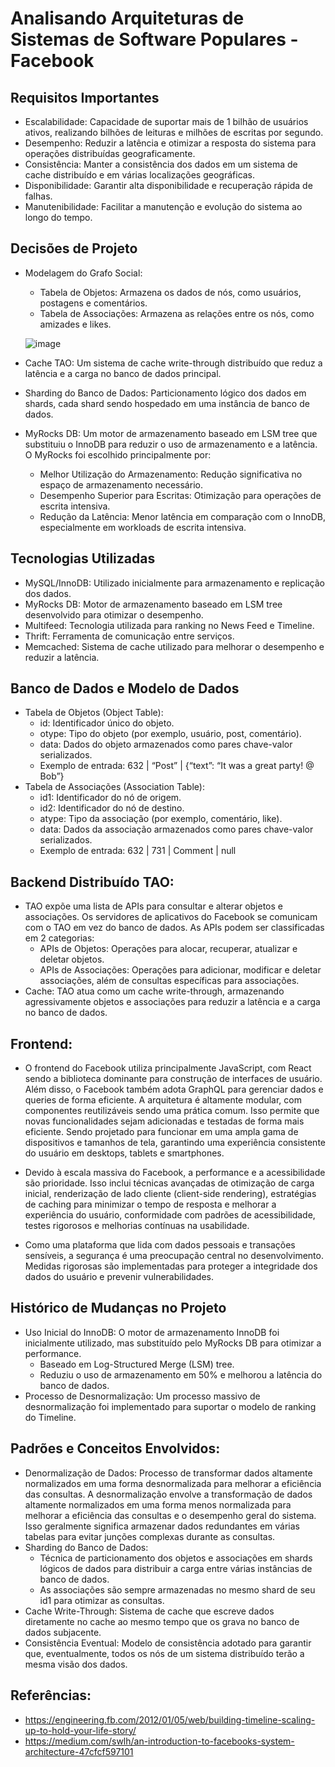 # Analisando Arquiteturas de Sistemas de Software Populares - Facebook
## Requisitos Importantes
- Escalabilidade: Capacidade de suportar mais de 1 bilhão de usuários ativos, realizando bilhões de leituras e milhões de escritas por segundo.
- Desempenho: Reduzir a latência e otimizar a resposta do sistema para operações distribuídas geograficamente.
- Consistência: Manter a consistência dos dados em um sistema de cache distribuído e em várias localizações geográficas.
- Disponibilidade: Garantir alta disponibilidade e recuperação rápida de falhas.
- Manutenibilidade: Facilitar a manutenção e evolução do sistema ao longo do tempo.
  
## Decisões de Projeto
- Modelagem do Grafo Social:
    - Tabela de Objetos: Armazena os dados de nós, como usuários, postagens e comentários.
    - Tabela de Associações: Armazena as relações entre os nós, como amizades e likes.
      
  ![image](https://github.com/anacarv/Arquitetura-Meta-Facebook-/assets/38952487/9ab4b09e-d752-42f6-9bef-2f702f279003)

- Cache TAO: Um sistema de cache write-through distribuído que reduz a latência e a carga no banco de dados principal.
- Sharding do Banco de Dados: Particionamento lógico dos dados em shards, cada shard sendo hospedado em uma instância de banco de dados.
- MyRocks DB: Um motor de armazenamento baseado em LSM tree que substituiu o InnoDB para reduzir o uso de armazenamento e a latência. O MyRocks foi escolhido principalmente por:
  - Melhor Utilização do Armazenamento: Redução significativa no espaço de armazenamento necessário.
  - Desempenho Superior para Escritas: Otimização para operações de escrita intensiva.
  - Redução da Latência: Menor latência em comparação com o InnoDB, especialmente em workloads de escrita intensiva.
  
## Tecnologias Utilizadas
- MySQL/InnoDB: Utilizado inicialmente para armazenamento e replicação dos dados.
- MyRocks DB: Motor de armazenamento baseado em LSM tree desenvolvido para otimizar o desempenho.
- Multifeed: Tecnologia utilizada para ranking no News Feed e Timeline.
- Thrift: Ferramenta de comunicação entre serviços.
- Memcached: Sistema de cache utilizado para melhorar o desempenho e reduzir a latência.
  
## Banco de Dados e Modelo de Dados
- Tabela de Objetos (Object Table):
  - id: Identificador único do objeto.
  - otype: Tipo do objeto (por exemplo, usuário, post, comentário).
  - data: Dados do objeto armazenados como pares chave-valor serializados.
  - Exemplo de entrada: 632 | “Post” | {“text”: “It was a great party! @ Bob”}
- Tabela de Associações (Association Table):
  - id1: Identificador do nó de origem.
  - id2: Identificador do nó de destino.
  - atype: Tipo da associação (por exemplo, comentário, like).
  - data: Dados da associação armazenados como pares chave-valor serializados.
  - Exemplo de entrada: 632 | 731 | Comment | null
    
## Backend Distribuído TAO:
- TAO expõe uma lista de APIs para consultar e alterar objetos e associações. Os servidores de aplicativos do Facebook se comunicam com o TAO em vez do banco de dados. As APIs podem ser classificadas em 2 categorias:
  - APIs de Objetos: Operações para alocar, recuperar, atualizar e deletar objetos.
  - APIs de Associações: Operações para adicionar, modificar e deletar associações, além de consultas específicas para associações.
- Cache: TAO atua como um cache write-through, armazenando agressivamente objetos e associações para reduzir a latência e a carga no banco de dados.

## Frontend:
- O frontend do Facebook utiliza principalmente JavaScript, com React sendo a biblioteca dominante para construção de interfaces de usuário. Além disso, o Facebook também adota GraphQL para gerenciar dados e queries de forma eficiente. A arquitetura é altamente modular, com componentes reutilizáveis sendo uma prática comum. Isso permite que novas funcionalidades sejam adicionadas e testadas de forma mais eficiente. Sendo projetado para funcionar em uma ampla gama de dispositivos e tamanhos de tela, garantindo uma experiência consistente do usuário em desktops, tablets e smartphones.

- Devido à escala massiva do Facebook, a performance e a acessibilidade são prioridade. Isso inclui técnicas avançadas de otimização de carga inicial, renderização de lado cliente (client-side rendering), estratégias de caching para minimizar o tempo de resposta e melhorar a experiência do usuário, conformidade com padrões de acessibilidade, testes rigorosos e melhorias contínuas na usabilidade.

- Como uma plataforma que lida com dados pessoais e transações sensíveis, a segurança é uma preocupação central no desenvolvimento. Medidas rigorosas são implementadas para proteger a integridade dos dados do usuário e prevenir vulnerabilidades.

## Histórico de Mudanças no Projeto
- Uso Inicial do InnoDB: O motor de armazenamento InnoDB foi inicialmente utilizado, mas substituído pelo MyRocks DB para otimizar a performance.
  - Baseado em Log-Structured Merge (LSM) tree.
  - Reduziu o uso de armazenamento em 50% e melhorou a latência do banco de dados.
- Processo de Desnormalização: Um processo massivo de desnormalização foi implementado para suportar o modelo de ranking do Timeline.  

## Padrões e Conceitos Envolvidos:
- Denormalização de Dados: Processo de transformar dados altamente normalizados em uma forma desnormalizada para melhorar a eficiência das consultas. A desnormalização envolve a transformação de dados altamente normalizados em uma forma menos normalizada para melhorar a eficiência das consultas e o desempenho geral do sistema. Isso geralmente significa armazenar dados redundantes em várias tabelas para evitar junções complexas durante as consultas.
- Sharding do Banco de Dados:
    - Técnica de particionamento dos objetos e associações em shards lógicos de dados para distribuir a carga entre várias instâncias de banco de dados.
    - As associações são sempre armazenadas no mesmo shard de seu id1 para otimizar as consultas.
- Cache Write-Through: Sistema de cache que escreve dados diretamente no cache ao mesmo tempo que os grava no banco de dados subjacente.
- Consistência Eventual: Modelo de consistência adotado para garantir que, eventualmente, todos os nós de um sistema distribuído terão a mesma visão dos dados.

## Referências:

- https://engineering.fb.com/2012/01/05/web/building-timeline-scaling-up-to-hold-your-life-story/
- https://medium.com/swlh/an-introduction-to-facebooks-system-architecture-47cfcf597101
